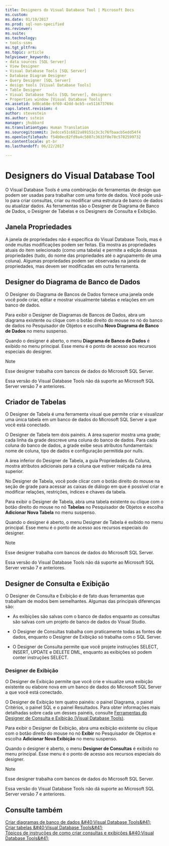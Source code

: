 ```yaml
---
title: Designers do Visual Database Tool | Microsoft Docs
ms.custom: 
ms.date: 01/19/2017
ms.prod: sql-non-specified
ms.reviewer: 
ms.suite: 
ms.technology:
- tools-ssms
ms.tgt_pltfrm: 
ms.topic: article
helpviewer_keywords:
- data sources [SQL Server]
- View Designer
- Visual Database Tools [SQL Server]
- Database Diagram Designer
- Query Designer [SQL Server]
- design tools [Visual Database Tools]
- Table Designer
- Visual Database Tools [SQL Server], designers
- Properties window [Visual Database Tools]
ms.assetid: bd0ca68e-6f69-42dd-bcb5-ce511673769c
caps.latest.revision: 4
author: stevestein
ms.author: sstein
manager: jhubbard
ms.translationtype: Human Translation
ms.sourcegitcommit: 2edcce51c6822a89151c3c3c76fbaacb5edd54f4
ms.openlocfilehash: f54b0ec82fd9a4c5807c3633f0e78c5782599732
ms.contentlocale: pt-br
ms.lasthandoff: 06/22/2017

---
```

# <a name="visual-database-tool-designers"></a>Designers do Visual Database Tool
O Visual Database Tools é uma combinação de ferramentas de design que podem ser usadas para trabalhar com uma fonte de dados. Você pode usá-lo para criar consultas, criar ou modificar uma estrutura de banco de dados ou atualizar dados. As ferramentas são o Designer de Diagrama de Banco de Dados, o Designer de Tabelas e os Designers de Consulta e Exibição.  
  
## <a name="properties-window"></a>Janela Propriedades  
A janela de propriedades não é específica do Visual Database Tools, mas é onde muitas modificações podem ser feitas. Ela mostra as propriedades atuais do item selecionado (como uma tabela) e permite a edição dessas propriedades (tudo, do nome das propriedades até o agrupamento de uma coluna). Algumas propriedades podem ser observadas na janela de propriedades, mas devem ser modificadas em outra ferramenta.  
  
## <a name="database-diagram-designer"></a>Designer do Diagrama de Banco de Dados  
O Designer do Diagrama de Bancos de Dados fornece uma janela onde você pode criar, editar e mostrar visualmente tabelas e relações em um banco de dados.  
  
Para exibir o Designer de Diagramas de Bancos de Dados, abra um diagrama existente ou clique com o botão direito do mouse no nó do banco de dados no Pesquisador de Objetos e escolha **Novo Diagrama de Banco de Dados** no menu suspenso.  
  
Quando o designer é aberto, o menu **Diagrama de Banco de Dados** é exibido no menu principal. Esse menu é o ponto de acesso aos recursos especiais do designer.  
  
> [!NOTE]  
> Esse designer trabalha com bancos de dados do Microsoft SQL Server.  
>   
> Essa versão do Visual Database Tools não dá suporte ao Microsoft SQL Server versão 7 e anteriores.  
  
## <a name="table-designer"></a>Criador de Tabelas  
O Designer de Tabela é uma ferramenta visual que permite criar e visualizar uma única tabela em um banco de dados do Microsoft SQL Server a que você está conectado.  
  
O Designer de Tabela tem dois painéis. A área superior mostra uma grade; cada linha da grade descreve uma coluna do banco de dados. Para cada coluna do banco de dados, a grade exibe seus atributos fundamentais: nome de coluna, tipo de dados e configuração permitida por nulls.  
  
A área inferior do Designer de Tabela, a guia Propriedades da Coluna, mostra atributos adicionais para a coluna que estiver realçada na área superior.  
  
No Designer de Tabela, você pode clicar com o botão direito do mouse na seção de grade para acessar as caixas de diálogo em que é possível criar e modificar relações, restrições, índices e chaves da tabela.  
  
Para exibir o Designer de Tabela, abra uma tabela existente ou clique com o botão direito do mouse no nó **Tabelas** no Pesquisador de Objetos e escolha **Adicionar Nova Tabela** no menu suspenso.  
  
Quando o designer é aberto, o menu Designer de Tabela é exibido no menu principal. Esse menu é o ponto de acesso aos recursos especiais do designer.  
  
> [!NOTE]  
> Esse designer trabalha com bancos de dados do Microsoft SQL Server.  
>   
> Essa versão do Visual Database Tools não dá suporte ao Microsoft SQL Server versão 7 e anteriores.  
  
## <a name="query-and-view-designer"></a>Designer de Consulta e Exibição  
O Designer de Consulta e Exibição é de fato duas ferramentas que trabalham de modos bem semelhantes. Algumas das principais diferenças são:  
  
-   As exibições são salvas com o banco de dados enquanto as consultas são salvas com um projeto de banco de dados do Visual Studio.  
  
-   O Designer de Consultas trabalha com praticamente todas as fontes de dados, enquanto o Designer de Exibição só trabalha com o SQL Server.  
  
-   O Designer de Consulta permite que você projete instruções SELECT, INSERT, UPDATE e DELETE DML, enquanto as exibições só podem conter instruções SELECT.  
  
### <a name="view-designer"></a>Designer de Exibição  
O Designer de Exibição permite que você crie e visualize uma exibição existente ou elabore nova em um banco de dados do Microsoft SQL Server a que você está conectado.  
  
O Designer de Exibição tem quatro painéis: o painel Diagrama, o painel Critérios, o painel SQL e o painel Resultados. Para obter informações mais detalhadas sobre cada um desses painéis, consulte [Ferramentas do Designer de Consulta e Exibição &#40;Visual Database Tools&#41;](../../ssms/visual-db-tools/query-and-view-designer-tools-visual-database-tools.md).  
  
Para exibir o Designer de Exibição, abra uma exibição existente ou clique com o botão direito do mouse no nó **Exibir** no Pesquisador de Objetos e escolha **Adicionar Nova Exibição** no menu suspenso.  
  
Quando o designer é aberto, o menu **Designer de Consultas** é exibido no menu principal. Esse menu é o ponto de acesso aos recursos especiais do designer.  
  
> [!NOTE]  
> Esse designer trabalha com bancos de dados do Microsoft SQL Server.  
>   
> Essa versão do Visual Database Tools não dá suporte ao Microsoft SQL Server versão 7 e anteriores.  
  
## <a name="see-also"></a>Consulte também  
[Criar diagramas de banco de dados &amp;#40;Visual Database Tools&amp;#41;](../../ssms/visual-db-tools/design-database-diagrams-visual-database-tools.md)  
[Criar tabelas &amp;#40;Visual Database Tools&amp;#41;](../../ssms/visual-db-tools/design-tables-visual-database-tools.md)  
[Tópicos de instruções de como criar consultas e exibições &amp;#40;Visual Database Tools&amp;#41;](../../ssms/visual-db-tools/design-queries-and-views-how-to-topics-visual-database-tools.md)  
  

